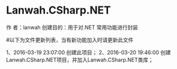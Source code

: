 ﻿# Lanwah.CSharp.NET
作    者：lanwah
创建目的：用于对.NET 常用功能进行封装


#以下为文件更新列表，当有新功能加入时请更新此文件

1、2016-03-19 23:07:00 创建此项目；
2、2016-03-20 19:46:00 创建Lanwah.CSharp.NET项目，并加入Lanwah.CSharp.NET类库；



